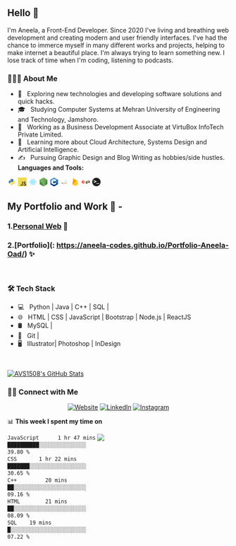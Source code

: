 ## Hello 👋
I'm Aneela, a Front-End Developer. Since 2020 I've living and breathing web development and creating modern and user friendly interfaces.
I've had the chance to immerce myself in many different works and projects, helping to make internet a beautiful place.
I'm always trying to learn something new. I lose track of time when I'm coding, listening to podcasts.

<h3> 👨🏻‍💻 About Me </h3>

- 🤔 &nbsp; Exploring new technologies and developing software solutions and quick hacks.
- 🎓 &nbsp; Studying Computer Systems at Mehran University of Engineering and Technology, Jamshoro.
- 💼 &nbsp; Working as a Business Development Associate at VirtuBox InfoTech Private Limited.
- 🌱 &nbsp; Learning more about Cloud Architecture, Systems Design and Artificial Intelligence.
- ✍️ &nbsp; Pursuing Graphic Design and Blog Writing as hobbies/side hustles.
 &nbsp;
**Languages and Tools:**  

<code><img height="20" src="https://raw.githubusercontent.com/github/explore/80688e429a7d4ef2fca1e82350fe8e3517d3494d/topics/python/python.png"></code>
<code><img height="20" src="https://raw.githubusercontent.com/github/explore/80688e429a7d4ef2fca1e82350fe8e3517d3494d/topics/javascript/javascript.png"></code>
<code><img height="20" src="https://raw.githubusercontent.com/github/explore/80688e429a7d4ef2fca1e82350fe8e3517d3494d/topics/react/react.png"></code>
<code><img height="20" src="https://raw.githubusercontent.com/github/explore/80688e429a7d4ef2fca1e82350fe8e3517d3494d/topics/nodejs/nodejs.png"></code>
<code><img height="20" src="https://raw.githubusercontent.com/github/explore/80688e429a7d4ef2fca1e82350fe8e3517d3494d/topics/cpp/cpp.png"></code>
<code><img height="20" src="https://raw.githubusercontent.com/github/explore/80688e429a7d4ef2fca1e82350fe8e3517d3494d/topics/mysql/mysql.png"></code>
<code><img height="20" src="https://raw.githubusercontent.com/github/explore/80688e429a7d4ef2fca1e82350fe8e3517d3494d/topics/firebase/firebase.png"></code>
<code><img height="20" src="https://raw.githubusercontent.com/github/explore/80688e429a7d4ef2fca1e82350fe8e3517d3494d/topics/git/git.png"></code>
<code><img height="20" src="https://raw.githubusercontent.com/github/explore/80688e429a7d4ef2fca1e82350fe8e3517d3494d/topics/terminal/terminal.png"></code>
## My Portfolio and Work 👀 -
### 1.[Personal Web]() 👦 </br>
### 2.[Portfolio](: https://aneela-codes.github.io/Portfolio-Aneela-Oad/) ✨
</br>

<h3>🛠 Tech Stack</h3>

- 💻 &nbsp; Python | Java | C++ | SQL |
- 🌐 &nbsp; HTML | CSS | JavaScript | Bootstrap | Node.js | ReactJS
- 🛢 &nbsp; MySQL |
- 🔧 &nbsp; Git |
- 🖥 &nbsp; Illustrator| Photoshop | InDesign

<br/>

[![AVS1508's GitHub Stats](https://github-readme-stats.vercel.app/api?username=AVS1508&show_icons=true)](https://github.com/AVS1508)

<h3> 🤝🏻 Connect with Me </h3>

<p align="center">
<a href=": https://aneela-codes.github.io/Portfolio-Aneela-Oad/"><img alt="Website" src="https://img.shields.io/badge/Website-www.adityavsingh.com-blue?style=flat-square&logo=google-chrome"></a>
<a href="https://www.linkedin.com/in/aneela-oad-0976141a3/"><img alt="LinkedIn" src="https://img.shields.io/badge/LinkedIn-Aditya%20Vikram%20Singh-blue?style=flat-square&logo=linkedin"></a>
<a href="https://www.instagram.com/aneela.reiko/"><img alt="Instagram" src="https://img.shields.io/badge/Instagram-adityavs__-blue?style=flat-square&logo=instagram"></a>
</p>

📊 **This week I spent my time on**

<img align='right'   width="300" src="https://github-readme-stats.vercel.app/api?username=LikeRainDay&show_icons=true&title_color=fff&icon_color=79ff97&text_color=9f9f9f&bg_color=151515">

<!--START_SECTION:waka-->
```text
JavaScript      1 hr 47 mins        ██████████░░░░░░░░░░░░░░░   39.80 % 
CSS       1 hr 22 mins        ███████░░░░░░░░░░░░░░░░░░   30.65 % 
C++         20 mins             ██░░░░░░░░░░░░░░░░░░░░░░░   09.16 % 
HTML        21 mins             ██░░░░░░░░░░░░░░░░░░░░░░░   08.09 % 
SQL    19 mins             █░░░░░░░░░░░░░░░░░░░░░░░░   07.22 %
```
<!--END_SECTION:waka-->


